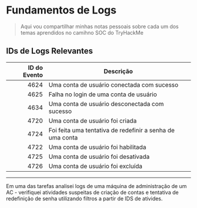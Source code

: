 # Fundamentos de Logs

> Aqui vou compartilhar minhas notas pessoais sobre cada um dos temas aprendidos no camihno SOC do TryHackMe

## IDs de Logs Relevantes

| **ID do Evento** | **Descrição** |
|------------------:|---------------|
| 4624 | Uma conta de usuário conectada com sucesso |
| 4625 | Falha no login de uma conta de usuário |
| 4634 | Uma conta de usuário desconectada com sucesso |
| 4720 | Uma conta de usuário foi criada |
| 4724 | Foi feita uma tentativa de redefinir a senha de uma conta |
| 4722 | Uma conta de usuário foi habilitada |
| 4725 | Uma conta de usuário foi desativada |
| 4726 | Uma conta de usuário foi excluída |

---

Em uma das tarefas analisei logs de uma máquina de administração de um AC - verifiquei atividades suspeitas de criação de contas e tentativa de redefinição de senha utilizando filtros a partir de IDS de ativides.

